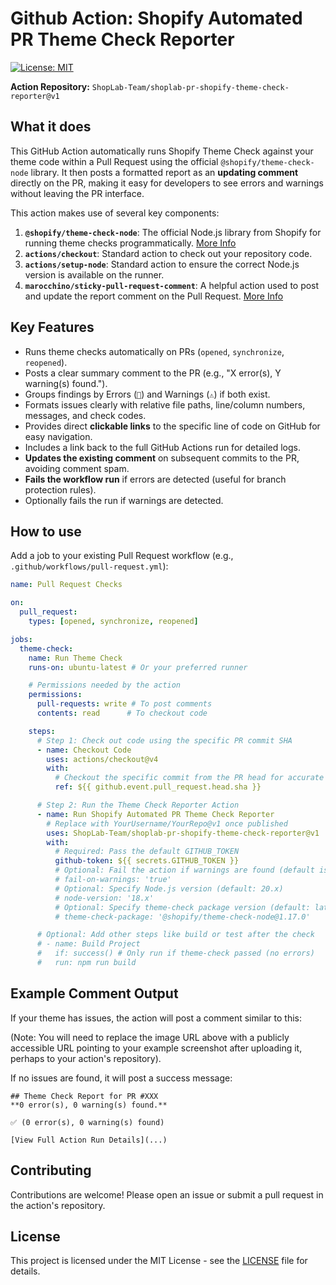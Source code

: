 # Github Action: Shopify Automated PR Theme Check Reporter

[![License: MIT](https://img.shields.io/badge/License-MIT-yellow.svg)](https://opensource.org/licenses/MIT)

**Action Repository:** `ShopLab-Team/shoplab-pr-shopify-theme-check-reporter@v1`

## What it does

This GitHub Action automatically runs Shopify Theme Check against your theme code within a Pull Request using the official `@shopify/theme-check-node` library. It then posts a formatted report as an **updating comment** directly on the PR, making it easy for developers to see errors and warnings without leaving the PR interface.

This action makes use of several key components:

1.  **`@shopify/theme-check-node`**: The official Node.js library from Shopify for running theme checks programmatically. [More Info](https://github.com/Shopify/theme-tools/tree/main/packages/theme-check-node)
2.  **`actions/checkout`**: Standard action to check out your repository code.
3.  **`actions/setup-node`**: Standard action to ensure the correct Node.js version is available on the runner.
4.  **`marocchino/sticky-pull-request-comment`**: A helpful action used to post and update the report comment on the Pull Request. [More Info](https://github.com/marocchino/sticky-pull-request-comment)

## Key Features

* Runs theme checks automatically on PRs (`opened`, `synchronize`, `reopened`).
* Posts a clear summary comment to the PR (e.g., "X error(s), Y warning(s) found.").
* Groups findings by Errors (`🚨`) and Warnings (`⚠️`) if both exist.
* Formats issues clearly with relative file paths, line/column numbers, messages, and check codes.
* Provides direct **clickable links** to the specific line of code on GitHub for easy navigation.
* Includes a link back to the full GitHub Actions run for detailed logs.
* **Updates the existing comment** on subsequent commits to the PR, avoiding comment spam.
* **Fails the workflow run** if errors are detected (useful for branch protection rules).
* Optionally fails the run if warnings are detected.

## How to use

Add a job to your existing Pull Request workflow (e.g., `.github/workflows/pull-request.yml`):

```yaml
name: Pull Request Checks

on:
  pull_request:
    types: [opened, synchronize, reopened]

jobs:
  theme-check:
    name: Run Theme Check
    runs-on: ubuntu-latest # Or your preferred runner

    # Permissions needed by the action
    permissions:
      pull-requests: write # To post comments
      contents: read      # To checkout code

    steps:
      # Step 1: Check out code using the specific PR commit SHA
      - name: Checkout Code
        uses: actions/checkout@v4
        with:
          # Checkout the specific commit from the PR head for accurate linking
          ref: ${{ github.event.pull_request.head.sha }}

      # Step 2: Run the Theme Check Reporter Action
      - name: Run Shopify Automated PR Theme Check Reporter
        # Replace with YourUsername/YourRepo@v1 once published
        uses: ShopLab-Team/shoplab-pr-shopify-theme-check-reporter@v1
        with:
          # Required: Pass the default GITHUB_TOKEN
          github-token: ${{ secrets.GITHUB_TOKEN }}
          # Optional: Fail the action if warnings are found (default is false)
          # fail-on-warnings: 'true'
          # Optional: Specify Node.js version (default: 20.x)
          # node-version: '18.x'
          # Optional: Specify theme-check package version (default: latest)
          # theme-check-package: '@shopify/theme-check-node@1.17.0'

      # Optional: Add other steps like build or test after the check
      # - name: Build Project
      #   if: success() # Only run if theme-check passed (no errors)
      #   run: npm run build

```

## Example Comment Output

If your theme has issues, the action will post a comment similar to this:

(Note: You will need to replace the image URL above with a publicly accessible URL pointing to your example screenshot after uploading it, perhaps to your action's repository).

If no issues are found, it will post a success message:

```
## Theme Check Report for PR #XXX
**0 error(s), 0 warning(s) found.**

✅ (0 error(s), 0 warning(s) found)

[View Full Action Run Details](...)
```

## Contributing
Contributions are welcome! Please open an issue or submit a pull request in the action's repository.

## License
This project is licensed under the MIT License - see the [LICENSE](LICENSE) file for details.